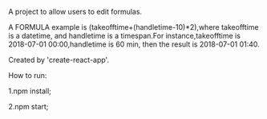 ﻿A project to allow users to edit formulas.

A FORMULA example is (takeofftime+(handletime-10)*2),where takeofftime is a datetime,
and handletime is a timespan.For instance,takeofftime is 2018-07-01 00:00,handletime is 60 min,
then the result is 2018-07-01 01:40.

Created by 'create-react-app'.

How to run:

1.npm install;

2.npm start;